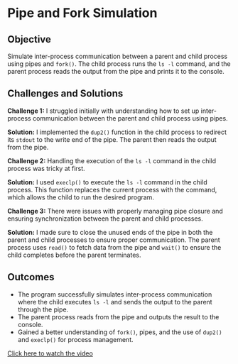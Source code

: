 # Pipe and Fork Simulation

## Objective
Simulate inter-process communication between a parent and child process using pipes and `fork()`. The child process runs the `ls -l` command, and the parent process reads the output from the pipe and prints it to the console.

## Challenges and Solutions
**Challenge 1:** I struggled initially with understanding how to set up inter-process communication between the parent and child process using pipes.

**Solution:** I implemented the `dup2()` function in the child process to redirect its `stdout` to the write end of the pipe. The parent then reads the output from the pipe.

**Challenge 2:** Handling the execution of the `ls -l` command in the child process was tricky at first.

**Solution:** I used `execlp()` to execute the `ls -l` command in the child process. This function replaces the current process with the command, which allows the child to run the desired program.

**Challenge 3:** There were issues with properly managing pipe closure and ensuring synchronization between the parent and child processes.

**Solution:** I made sure to close the unused ends of the pipe in both the parent and child processes to ensure proper communication. The parent process uses `read()` to fetch data from the pipe and `wait()` to ensure the child completes before the parent terminates.

## Outcomes
- The program successfully simulates inter-process communication where the child executes `ls -l` and sends the output to the parent through the pipe.
- The parent process reads from the pipe and outputs the result to the console.
- Gained a better understanding of `fork()`, pipes, and the use of `dup2()` and `execlp()` for process management.

[Click here to watch the video](./OS%20Feb%2028%202025.mp4)
